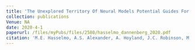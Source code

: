 ```yaml
---
title: 'The Unexplored Territory Of Neural Models Potential Guides For Exploring The Function Of Metabotropic Neuromodulation'
collection: publications
Venue: NA 
date: 2020-4-1
paperurl: /files/myPubs/files/2580/hasselmo_dannenberg_2020.pdf
citation: 'M.E. Hasselmo, A.S. Alexander, A. Hoyland, J.C. Robinson, M.J. Bezaire, G.W. Chapman, A. Saudargiene, L.C. Carstensen, H. Dannenberg. "The Unexplored Territory Of Neural Models Potential Guides For Exploring The Function Of Metabotropic Neuromodulation", <i>Neuroscience</i>, 2020.'
---
```


